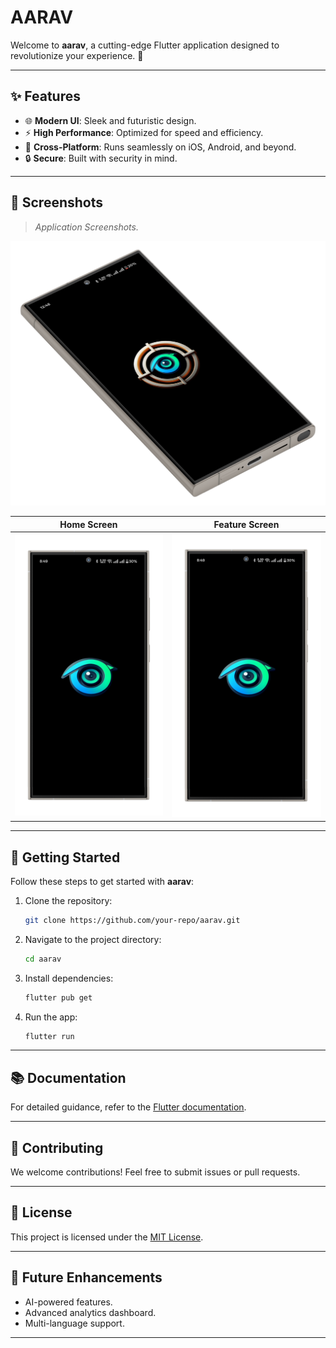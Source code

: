 #  AARAV

Welcome to **aarav**, a cutting-edge Flutter application designed to revolutionize your experience. 🚀

---

## ✨ Features

- 🌐 **Modern UI**: Sleek and futuristic design.
- ⚡ **High Performance**: Optimized for speed and efficiency.
- 📱 **Cross-Platform**: Runs seamlessly on iOS, Android, and beyond.
- 🔒 **Secure**: Built with security in mind.

---

## 📸 Screenshots

> _Application Screenshots._

![Home](demo/temp2.png)

| Home Screen | Feature Screen |
|-------------|----------------|
| ![Home](demo/temp.png) | ![Feature](demo/temp.png) |

---

## 🚀 Getting Started

Follow these steps to get started with **aarav**:

1. Clone the repository:
   ```bash
   git clone https://github.com/your-repo/aarav.git
   ```
2. Navigate to the project directory:
   ```bash
   cd aarav
   ```
3. Install dependencies:
   ```bash
   flutter pub get
   ```
4. Run the app:
   ```bash
   flutter run
   ```

---

## 📚 Documentation

For detailed guidance, refer to the [Flutter documentation](https://docs.flutter.dev/).

---

## 🤝 Contributing

We welcome contributions! Feel free to submit issues or pull requests.

---

## 📄 License

This project is licensed under the [MIT License](LICENSE).

---

## 🌌 Future Enhancements

- AI-powered features.
- Advanced analytics dashboard.
- Multi-language support.

---
